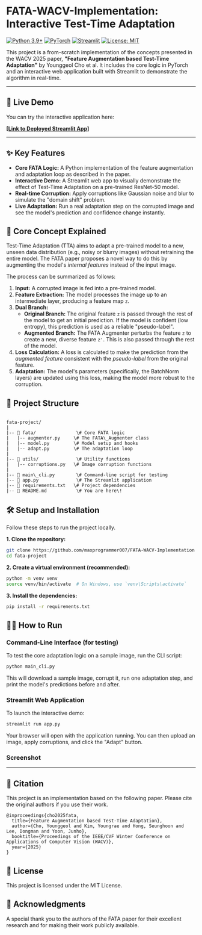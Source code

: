
# FATA-WACV-Implementation: Interactive Test-Time Adaptation

[![Python 3.9+](https://img.shields.io/badge/python-3.9+-blue.svg)](https://www.python.org/downloads/)
[![PyTorch](https://img.shields.io/badge/PyTorch-%23EE4C2C.svg?style=flat&logo=PyTorch&logoColor=white)](https://pytorch.org/)
[![Streamlit](https://img.shields.io/badge/Streamlit-FF4B4B?style=flat&logo=Streamlit&logoColor=white)](https://streamlit.io)
[![License: MIT](https://img.shields.io/badge/License-MIT-yellow.svg)](https://opensource.org/licenses/MIT)

This project is a from-scratch implementation of the concepts presented in the WACV 2025 paper, **"Feature Augmentation based Test-Time Adaptation"** by Younggeol Cho et al. It includes the core logic in PyTorch and an interactive web application built with Streamlit to demonstrate the algorithm in real-time.

---

## 🚀 Live Demo

You can try the interactive application here:

**[\[Link to  Deployed Streamlit App\]](https://maxprogrammer007-fata.streamlit.app/)**

---

## ✨ Key Features

* **Core FATA Logic:** A Python implementation of the feature augmentation and adaptation loop as described in the paper.
* **Interactive Demo:** A Streamlit web app to visually demonstrate the effect of Test-Time Adaptation on a pre-trained ResNet-50 model.
* **Real-time Corruption:** Apply corruptions like Gaussian noise and blur to simulate the "domain shift" problem.
* **Live Adaptation:** Run a real adaptation step on the corrupted image and see the model's prediction and confidence change instantly.

## 🧠 Core Concept Explained

Test-Time Adaptation (TTA) aims to adapt a pre-trained model to a new, unseen data distribution (e.g., noisy or blurry images) without retraining the entire model. The FATA paper proposes a novel way to do this by augmenting the model's *internal features* instead of the input image.

The process can be summarized as follows:



1.  **Input:** A corrupted image is fed into a pre-trained model.
2.  **Feature Extraction:** The model processes the image up to an intermediate layer, producing a feature map `z`.
3.  **Dual Branch:**
    * **Original Branch:** The original feature `z` is passed through the rest of the model to get an initial prediction. If the model is confident (low entropy), this prediction is used as a reliable "pseudo-label".
    * **Augmented Branch:** The FATA Augmenter perturbs the feature `z` to create a new, diverse feature `z'`. This is also passed through the rest of the model.
4.  **Loss Calculation:** A loss is calculated to make the prediction from the *augmented feature* consistent with the *pseudo-label* from the original feature.
5.  **Adaptation:** The model's parameters (specifically, the BatchNorm layers) are updated using this loss, making the model more robust to the corruption.

## 📂 Project Structure

```

fata-project/
|
|-- 📁 fata/               \# Core FATA logic
|   |-- augmenter.py     \# The FATA\_Augmenter class
|   |-- model.py         \# Model setup and hooks
|   |-- adapt.py         \# The adaptation loop
|
|-- 📁 utils/              \# Utility functions
|   |-- corruptions.py   \# Image corruption functions
|
|-- 📜 main\_cli.py        \# Command-line script for testing
|-- 📜 app.py              \# The Streamlit application
|-- 📜 requirements.txt   \# Project dependencies
|-- 📜 README.md           \# You are here\!

````

## 🛠️ Setup and Installation

Follow these steps to run the project locally.

**1. Clone the repository:**

```bash
git clone https://github.com/maxprogrammer007/FATA-WACV-Implementation
cd fata-project
````

**2. Create a virtual environment (recommended):**

```bash
python -m venv venv
source venv/bin/activate  # On Windows, use `venv\Scripts\activate`
```

**3. Install the dependencies:**

```bash
pip install -r requirements.txt
```

## 🏃‍♂️ How to Run

### Command-Line Interface (for testing)

To test the core adaptation logic on a sample image, run the CLI script:

```bash
python main_cli.py
```

This will download a sample image, corrupt it, run one adaptation step, and print the model's predictions before and after.

### Streamlit Web Application

To launch the interactive demo:

```bash
streamlit run app.py
```

Your browser will open with the application running. You can then upload an image, apply corruptions, and click the "Adapt" button.

### Screenshot

-----

## 📜 Citation

This project is an implementation based on the following paper. Please cite the original authors if you use their work.

```
@inproceedings{cho2025fata,
  title={Feature Augmentation based Test-Time Adaptation},
  author={Cho, Younggeol and Kim, Youngrae and Hong, Seunghoon and Lee, Dongman and Yoon, Junho},
  booktitle={Proceedings of the IEEE/CVF Winter Conference on Applications of Computer Vision (WACV)},
  year={2025}
}
```

## 📄 License

This project is licensed under the MIT License.

## 🙏 Acknowledgments

A special thank you to the authors of the FATA paper for their excellent research and for making their work publicly available.

